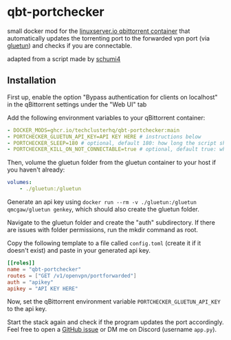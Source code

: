 # qbt-portchecker

small docker mod for the [linuxserver.io qbittorrent container](https://docs.linuxserver.io/images/docker-qbittorrent) that automatically updates the torrenting port to the forwarded vpn port (via [gluetun](https://github.com/qdm12/gluetun)) and checks if you are connectable.

adapted from a script made by [schumi4](https://github.com/schumi4)

## Installation

First up, enable the option "Bypass authentication for clients on localhost" in the qBittorrent settings under the "Web UI" tab

Add the following environment variables to your qBittorrent container:
```yaml
- DOCKER_MODS=ghcr.io/techclusterhq/qbt-portchecker:main
- PORTCHECKER_GLUETUN_API_KEY=API KEY HERE # instructions below
- PORTCHECKER_SLEEP=180 # optional, default 180: how long the script should wait between each check
- PORTCHECKER_KILL_ON_NOT_CONNECTABLE=true # optional, default true: whether or not to restart qBittorrent if the port stops being connectable
```

Then, volume the gluetun folder from the gluetun container to your host if you haven't already:
```yaml
volumes:
    - ./gluetun:/gluetun
```
Generate an api key using `docker run --rm -v ./gluetun:/gluetun qmcgaw/gluetun genkey`, which should also create the gluetun folder.

Navigate to the gluetun folder and create the "auth" subdirectory. If there are issues with folder permissions, run the mkdir command as root.

Copy the following template to a file called `config.toml` (create it if it doesn't exist) and paste in your generated api key.
```toml
[[roles]]
name = "qbt-portchecker"
routes = ["GET /v1/openvpn/portforwarded"]
auth = "apikey"
apikey = "API KEY HERE"
```
Now, set the qBittorrent environment variable `PORTCHECKER_GLUETUN_API_KEY` to the api key.

Start the stack again and check if the program updates the port accordingly. Feel free to open a [GitHub issue](https://github.com/TechClusterHQ/qbt-portchecker/issues) or DM me on Discord (username `app.py`).